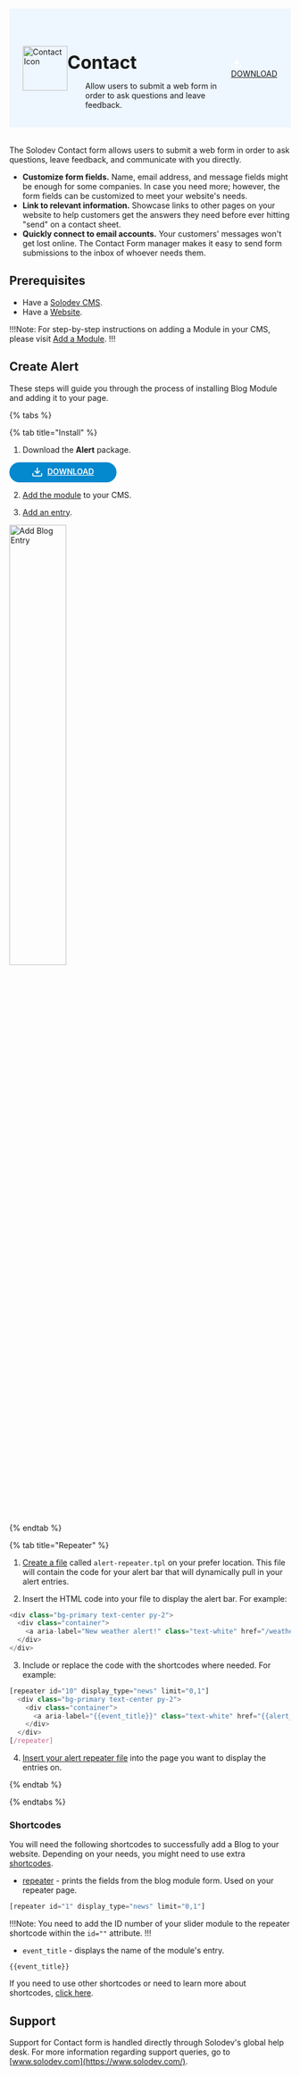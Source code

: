 #

<div class="header">
  <div class="inner">
    <img src="/static/images/logos/contact-icon.jpg" alt="Contact Icon" style="width: 80px;">
    <div>
      <h1>Contact</h1>
      <p>Allow users to submit a web form in order to ask questions and leave feedback.</p>
    </div>
  </div>
  <a class="btn-blue-lg" href="https://solodev-alert.s3.us-east-1.amazonaws.com/releases/alert-latest.zip"><span><svg xmlns="http://www.w3.org/2000/svg" viewBox="0 0 16 16" width="20" height="20" fill="#fff"><path d="M2.75 14A1.75 1.75 0 0 1 1 12.25v-2.5a.75.75 0 0 1 1.5 0v2.5c0 .138.112.25.25.25h10.5a.25.25 0 0 0 .25-.25v-2.5a.75.75 0 0 1 1.5 0v2.5A1.75 1.75 0 0 1 13.25 14Z"></path><path d="M7.25 7.689V2a.75.75 0 0 1 1.5 0v5.689l1.97-1.969a.749.749 0 1 1 1.06 1.06l-3.25 3.25a.749.749 0 0 1-1.06 0L4.22 6.78a.749.749 0 1 1 1.06-1.06l1.97 1.969Z"></path></svg></span>DOWNLOAD</a>
</div>

The Solodev Contact form allows users to submit a web form in order to ask questions, leave feedback, and communicate with you directly.

- **Customize form fields.** Name, email address, and message fields might be enough for some companies. In case you need more; however, the form fields can be customized to meet your website's needs.
- **Link to relevant information.** Showcase links to other pages on your website to help customers get the answers they need before ever hitting "send" on a contact sheet.
- **Quickly connect to email accounts.** Your customers' messages won't get lost online. The Contact Form manager makes it easy to send form submissions to the inbox of whoever needs them.

## Prerequisites

- Have a [Solodev CMS](/quickstart).
- Have a [Website](/workspace/websites/add-website/).

!!!Note: 
For step-by-step instructions on adding a Module in your CMS, please visit [Add a Module](/workspace/modules/add-module/).
!!!

## Create Alert

These steps will guide you through the process of installing Blog Module and adding it to your page.

{% tabs %}

{% tab title="Install" %}

1. Download the **Alert** package.

<a href="https://solodev-alert.s3.us-east-1.amazonaws.com/releases/alert-latest.zip" style="background-color: #0488ce; color: #fff; padding: .5rem 2.5rem; border-radius: 20px; font-weight: 600; display: inline-flex;"><span style="padding-right: .5rem; display: inline-flex; align-items: center;"><svg xmlns="http://www.w3.org/2000/svg" viewBox="0 0 16 16" width="20" height="20" fill="#fff"><path d="M2.75 14A1.75 1.75 0 0 1 1 12.25v-2.5a.75.75 0 0 1 1.5 0v2.5c0 .138.112.25.25.25h10.5a.25.25 0 0 0 .25-.25v-2.5a.75.75 0 0 1 1.5 0v2.5A1.75 1.75 0 0 1 13.25 14Z"></path><path d="M7.25 7.689V2a.75.75 0 0 1 1.5 0v5.689l1.97-1.969a.749.749 0 1 1 1.06 1.06l-3.25 3.25a.749.749 0 0 1-1.06 0L4.22 6.78a.749.749 0 1 1 1.06-1.06l1.97 1.969Z"></path></svg></span>DOWNLOAD</a>

2. [Add the module](/workspace/modules/add-module/) to your CMS.

<!-- <img src="/static/images/modules/blog/add-blog.jpg" alt="Add Blog" style="width: 45%; margin-bottom: 20px;"> -->

3. [Add an entry](/workspace/modules/module/add-entry/).

<img src="/static/images/modules/blog/add-entry-blog.jpg" alt="Add Blog Entry" style="width: 45%; margin-bottom: 20px;">

{% endtab %}

{% tab title="Repeater" %}

1. [Create a file](/workspace/websites/folder/add-file/) called `alert-repeater.tpl` on your prefer location. This file will contain the code for your alert bar that will dynamically pull in your alert entries.

<!-- <img src="/static/images/modules/blog/blog-repeater-file.jpg" alt="Blog Repeater File" style="width: 45%; margin-bottom: 20px;"> -->

2. Insert the HTML code into your file to display the alert bar. For example:

```js
<div class="bg-primary text-center py-2">
  <div class="container">
    <a aria-label="New weather alert!" class="text-white" href="/weather"><u><strong>New weather alert!</strong></u></a>
  </div>
</div>
```

3. Include or replace the code with the shortcodes where needed. For example:

```js
[repeater id="10" display_type="news" limit="0,1"]
  <div class="bg-primary text-center py-2">
    <div class="container">
      <a aria-label="{{event_title}}" class="text-white" href="{{alert_link}}"><u><strong>{{event_title}}</strong></u></a>
    </div>
  </div>
[/repeater]
```

4. [Insert your alert repeater file](/workspace/websites/page/#add-a-file-to-page) into the page you want to display the entries on.

<!-- <img src="/static/images/modules/blog/blog-repeater-page.jpg" alt="Blog Repeater on Page" style="width: 85%;"> -->

{% endtab %}

{% endtabs %}

### Shortcodes

You will need the following shortcodes to successfully add a Blog to your website. Depending on your needs, you might need to use extra [shortcodes](/shortcodes/).

- [repeater](/shortcodes/module/repeater) - prints the fields from the blog module form. Used on your repeater page.

```js
[repeater id="1" display_type="news" limit="0,1"]
```

!!!Note:
You need to add the ID number of your slider module to the repeater shortcode within the `id=""` attribute.
!!!

- `event_title` - displays the name of the module's entry.

```
{{event_title}}
```

<!-- {{{start_time}}} -->
If you need to use other shortcodes or need to learn more about shortcodes, [click here](/shortcodes/).

## Support

Support for Contact form is handled directly through Solodev's global help desk. For more information regarding support queries, go to [www.solodev.com](https://www.solodev.com/).

<style>
  /* Headers */
  .header {
    display: flex;
    align-items: center;
    justify-content: space-between;
    padding: 2rem 1.5rem;
    margin-bottom: 2rem;
    background-color: #eef6ff;
  }
  .header .inner {
    display: flex;
    align-items: center;
    justify-content: start;
  }
  .header img {
    width: 80px;
  }
  .header h1 {
    margin-left: 0;
    font-size: 2rem;
    margin-bottom: 0.25rem;
  }
  .header p {
    padding-left: 2rem;
    margin-bottom: 0;
  }
  /* Dark Headers */
  .dark .header {
    background-color: #fff;
  }
  .dark .header h1,
  .dark .header p {
    color: #222;
  }
  .dark .pluggable .rounded-t a.text-gray-500 {
    color: #fff;
  }
</style>